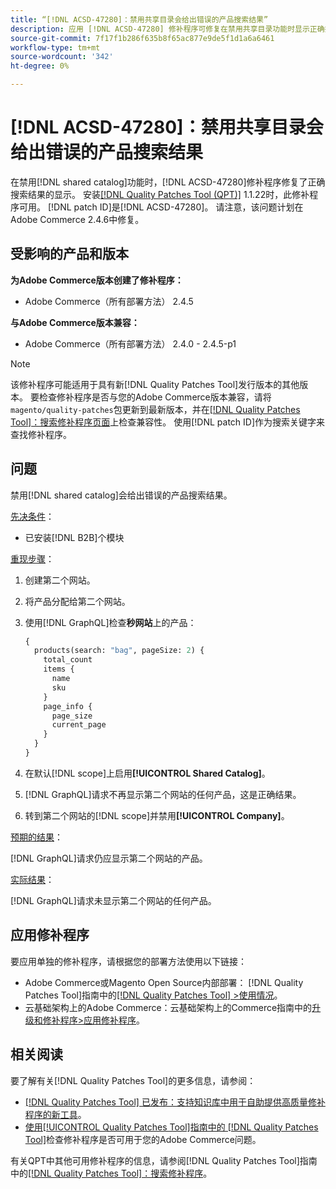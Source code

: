 ```yaml
---
title: “[!DNL ACSD-47280]：禁用共享目录会给出错误的产品搜索结果”
description: 应用 [!DNL ACSD-47280] 修补程序可修复在禁用共享目录功能时显示正确搜索结果的错误。
source-git-commit: 7f17f1b286f635b8f65ac877e9de5f1d1a6a6461
workflow-type: tm+mt
source-wordcount: '342'
ht-degree: 0%

---
```


# [!DNL ACSD-47280]：禁用共享目录会给出错误的产品搜索结果

在禁用[!DNL shared catalog]功能时，[!DNL ACSD-47280]修补程序修复了正确搜索结果的显示。 安装[[!DNL Quality Patches Tool (QPT)]](https://experienceleague.adobe.com/en/docs/commerce-knowledge-base/kb/announcements/commerce-announcements/magento-quality-patches-released-new-tool-to-self-serve-quality-patches) 1.1.22时，此修补程序可用。 [!DNL patch ID]是[!DNL ACSD-47280]。 请注意，该问题计划在Adobe Commerce 2.4.6中修复。

## 受影响的产品和版本

**为Adobe Commerce版本创建了修补程序：**
* Adobe Commerce（所有部署方法） 2.4.5

**与Adobe Commerce版本兼容：**
* Adobe Commerce（所有部署方法） 2.4.0 - 2.4.5-p1

>[!NOTE]
>
>该修补程序可能适用于具有新[!DNL Quality Patches Tool]发行版本的其他版本。 要检查修补程序是否与您的Adobe Commerce版本兼容，请将`magento/quality-patches`包更新到最新版本，并在[[!DNL Quality Patches Tool]：搜索修补程序页面](https://experienceleague.adobe.com/tools/commerce-quality-patches/index.html)上检查兼容性。 使用[!DNL patch ID]作为搜索关键字来查找修补程序。

## 问题

禁用[!DNL shared catalog]会给出错误的产品搜索结果。

<u>先决条件</u>：

* 已安装[!DNL B2B]个模块

<u>重现步骤</u>：

1. 创建第二个网站。
1. 将产品分配给第二个网站。
1. 使用[!DNL GraphQL]检查&#x200B;**秒网站**&#x200B;上的产品：

   ```GraphQL
   {
     products(search: "bag", pageSize: 2) {
       total_count
       items {
         name
         sku
       }
       page_info {
         page_size
         current_page
       }
     }
   }
   ```

1. 在默认[!DNL scope]上启用&#x200B;**[!UICONTROL Shared Catalog]**。
1. [!DNL GraphQL]请求不再显示第二个网站的任何产品，这是正确结果。
1. 转到第二个网站的[!DNL scope]并禁用&#x200B;**[!UICONTROL Company]**。

<u>预期的结果</u>：

[!DNL GraphQL]请求仍应显示第二个网站的产品。

<u>实际结果</u>：

[!DNL GraphQL]请求未显示第二个网站的任何产品。

## 应用修补程序

要应用单独的修补程序，请根据您的部署方法使用以下链接：

* Adobe Commerce或Magento Open Source内部部署： [!DNL Quality Patches Tool]指南中的[[!DNL Quality Patches Tool] >使用情况](https://experienceleague.adobe.com/docs/commerce-operations/tools/quality-patches-tool/usage.html)。
* 云基础架构上的Adobe Commerce：云基础架构上的Commerce指南中的[升级和修补程序>应用修补程序](https://experienceleague.adobe.com/docs/commerce-cloud-service/user-guide/develop/upgrade/apply-patches.html)。

## 相关阅读

要了解有关[!DNL Quality Patches Tool]的更多信息，请参阅：

* [[!DNL Quality Patches Tool] 已发布：支持知识库中用于自助提供高质量修补程序的新工具](https://experienceleague.adobe.com/en/docs/commerce-knowledge-base/kb/announcements/commerce-announcements/magento-quality-patches-released-new-tool-to-self-serve-quality-patches)。
* [使用[!UICONTROL Quality Patches Tool]指南中的 [!DNL Quality Patches Tool]](/help/tools/quality-patches-tool/patches-available-in-qpt/check-patch-for-magento-issue-with-magento-quality-patches.md)检查修补程序是否可用于您的Adobe Commerce问题。


有关QPT中其他可用修补程序的信息，请参阅[!DNL Quality Patches Tool]指南中的[[!DNL Quality Patches Tool]：搜索修补程序](https://experienceleague.adobe.com/tools/commerce-quality-patches/index.html)。
